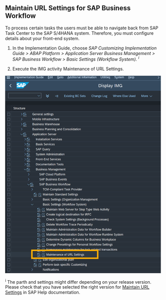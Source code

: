 ## Maintain URL Settings for SAP Business Workflow

To process certain tasks the users must be able to navigate back from SAP Task Center to the SAP S/4HANA system. Therefore, you must configure details about your front-end system.

1. In the Implementation Guide, choose *SAP Customizing Implementation Guide > ABAP Platform > Application Server  Business Management > SAP Business Workflow > Basic Settings (Workflow System). <sup>i</sup>*

2. Execute the IMG activity Maintenance of URL Settings.

![IMG Maintain URL](images/s4h-img-maintenance-url-settings.png)

<sup>i</sup> The parth and settings might differ depending on your release version. Please check that you have selected the right version for [Maintain URL Settings](https://help.sap.com/docs/SAP_S4HANA_ON-PREMISE/0f18dddf28764f5b807ecd80549044cc/bb442e2c95ca4aad8285b214265b2ef0.html?version=2021.002) in SAP Help documentation.